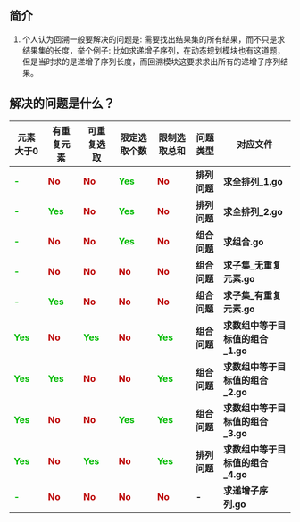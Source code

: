 
## 简介
1. 个人认为回溯一般要解决的问题是: 需要找出结果集的所有结果，而不只是求结果集的长度，举个例子: 比如求递增子序列，在动态规划模块也有这道题，但是当时求的是递增子序列长度，而回溯模块这要求求出所有的递增子序列结果。


## 解决的问题是什么？
元素大于0 | 有重复元素 |  可重复选取|  限定选取个数 | 限制选取总和| 问题类型|对应文件|
-|-|-|-|-|-|-|
<font color="00bb00">**-**<font/>| <font color="bb0000">**No**<font/> |<font color="bb0000">**No**<font/> |<font color="00bb00">**Yes**<font/>|<font color="bb0000">**No**<font/>|**排列问题**|**求全排列_1.go**|
<font color="00bb00">**-**<font/>|  <font color="00bb00">**Yes**<font/> |<font color="bb0000">**No**<font/> |<font color="00bb00">**Yes**<font/>|<font color="bb0000">**No**<font/>|**排列问题**|**求全排列_2.go**|
<font color="00bb00">**-**<font/>|  <font color="bb0000">**No**<font/> |<font color="bb0000">**No**<font/> |<font color="00bb00">**Yes**<font/>|<font color="bb0000">**No**<font/>|**组合问题**|**求组合.go**|
<font color="00bb00">**-**<font/>|  <font color="bb0000">**No**<font/> |<font color="bb0000">**No**<font/> |<font color="bb0000">**No**<font/>|<font color="bb0000">**No**<font/>|**组合问题**|**求子集_无重复元素.go**|
<font color="00bb00">**-**<font/>|<font  color="00bb00">**Yes**<font/> |<font color="bb0000">**No**<font/> |<font color="bb0000">**No**<font/>|<font color="bb0000">**No**<font/>|**组合问题**|**求子集_有重复元素.go**|
<font color="00bb00">**Yes**<font/>|  <font color="bb0000">**No**<font/> |<font color="00bb00">**Yes**<font/> |<font color="bb0000">**No**|<font color="00bb00">**Yes**<font/>|**组合问题**|**求数组中等于目标值的组合_1.go**|
<font color="00bb00">**Yes**<font/>| <font color="00bb00">**Yes**<font/> |  <font color="bb0000">**No**<font/> |<font color="bb0000">**No**|<font color="00bb00">**Yes**<font/>|**组合问题**|**求数组中等于目标值的组合_2.go**|
<font color="00bb00">**Yes**<font/>| <font color="bb0000">**No**<font/> |  <font color="bb0000">**No**<font/> |<font color="00bb00">**Yes**<font/>|<font color="00bb00">**Yes**<font/>|**组合问题**|**求数组中等于目标值的组合_3.go**|
<font color="00bb00">**Yes**<font/>| <font color="bb0000">**No**<font/> | <font color="00bb00">**Yes**<font/> |<font color="bb0000">**No**<font/>|<font color="00bb00">**Yes**<font/>|**排列问题**|**求数组中等于目标值的组合_4.go**|
<font color="00bb00">**-**<font/>| <font color="bb0000">**No**<font/> |<font color="bb0000">**No**<font/> |<font color="bb0000">**No**<font/>|<font color="bb0000">**No**<font/>|**-**|**求递增子序列.go**|


